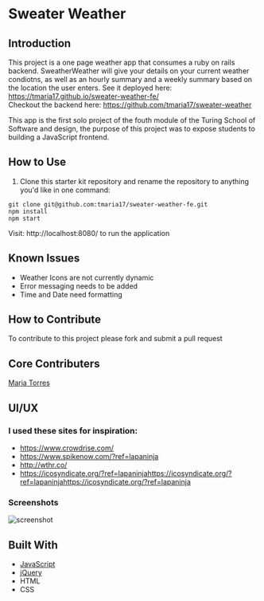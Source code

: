 # Sweater Weather
## Introduction
 This project is a one page weather app that consumes a ruby on rails backend. SweatherWeather will give your details on your current weather condiotns, as well as an hourly summary and a weekly summary based on the location the user enters.
See it deployed here: https://tmaria17.github.io/sweater-weather-fe/   <br>
Checkout the backend here: https://github.com/tmaria17/sweater-weather

This app is the first solo project of the fouth module of the Turing School of Software and design, the purpose of this project was to expose students to building a JavaScript frontend.


## How to Use

1. Clone this starter kit repository and rename the repository to anything you'd like in one command:

  ```shell
  git clone git@github.com:tmaria17/sweater-weather-fe.git
  npm install 
  npm start
  ```
  Visit: http://localhost:8080/ to run the application

## Known Issues
 * Weather Icons are not currently dynamic
 * Error messaging needs to be added
 * Time and Date need formatting
## How to Contribute 
To contribute to this project please fork and submit a pull request

## Core Contributers 
[Maria Torres](https://github.com/tmaria17)

## UI/UX
### I used these sites for inspiration: 
* https://www.crowdrise.com/ 
* https://www.spikenow.com/?ref=lapaninja
* http://wthr.co/
* https://icosyndicate.org/?ref=lapaninjahttps://icosyndicate.org/?ref=lapaninjahttps://icosyndicate.org/?ref=lapaninja
### Screenshots
![screenshot](https://raw.github.com/tmaria17/sweater-weather-fe/master/example.png)


## Built With

* [JavaScript](https://www.javascript.com/)
* [jQuery](https://jquery.com/)
* HTML
* CSS

